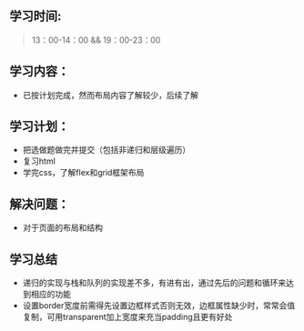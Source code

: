 ## 学习时间:
> 13：00-14：00 && 19：00-23：00
## 学习内容：
* 已按计划完成，然而布局内容了解较少，后续了解
## 学习计划：
* 把选做题做完并提交（包括非递归和层级遍历）
* 复习html
* 学完css，了解flex和grid框架布局
## 解决问题：
* 对于页面的布局和结构
## 学习总结
* 递归的实现与栈和队列的实现差不多，有进有出，通过先后的问题和循环来达到相应的功能
* 设置border宽度前需得先设置边框样式否则无效，边框属性缺少时，常常会值复制，可用transparent加上宽度来充当padding且更有好处
